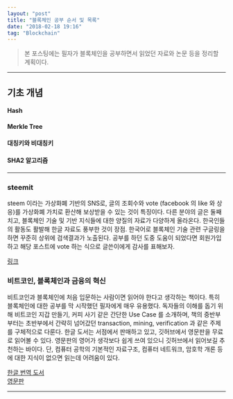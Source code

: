 ```yaml
---
layout: "post"
title: "블록체인 공부 순서 및 목록"
date: "2018-02-18 19:16"
tag: "Blockchain"
---
```


> 본 포스팅에는 필자가 블록체인을 공부하면서 읽었던 자료와 논문 등을 정리할 계획이다.


---

## 기초 개념

#### Hash

#### Merkle Tree

#### 대칭키와 비대칭키

#### SHA2 알고리즘

---
### steemit

steem 이라는 가상화폐 기반의 SNS로, 글의 조회수와 vote (facebook 의 like 와 상응)를 가상화폐 가치로 환산해 보상받을 수 있는 것이 특징이다. 다른 분야의 글은 둘째 치고, 블록체인 기술 및 기반 지식들에 대한 양질의 자료가 다양하게 올라온다. 한국인들의 활동도 활발해 한글 자료도 풍부한 것이 장점. 한국어로 블록체인 기술 관련 구글링을 하면 꾸준히 상위에 검색결과가 노출된다. 공부를 하던 도중 도움이 되었다면 회원가입 하고 해당 포스트에 vote 하는 식으로 글쓴이에게 감사를 표해보자.

[링크](https://steemit.com/)

### 비트코인, 블록체인과 금융의 혁신

비트코인과 블록체인에 처음 입문하는 사람이면 읽어야 한다고 생각하는 책이다. 특히 블록체인에 대한 공부를 막 시작했던 필자에게 매우 유용했다. 독자들의 이해를 돕기 위해 비트코인 지갑 만들기, 커피 사기 같은 간단한 Use Case 를 소개하며, 책의 중반부 부터는 초반부에서 간략히 넘어갔던 transaction, mining, verification 과 같은 주제를 구체적으로 다룬다. 한글 도서는 서점에서 판매하고 있고, 깃허브에서 영문판을 무료로 읽어볼 수 있다. 영문판의 영어가 생각보다 쉽게 쓰여 있으니 깃허브에서 읽어보길 추천하는 바이다. 단, 컴퓨터 공학의 기본적인 자료구조, 컴퓨터 네트워크, 암호학 개론 등에 대한 지식이 없으면 읽는데 어려움이 있다.

[한글 번역 도서](http://book.naver.com/bookdb/book_detail.nhn?bid=9685493)  
[영문판](https://github.com/bitcoinbook/bitcoinbook/blob/develop/book.asciidoc)

---
